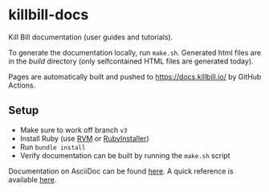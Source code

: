 killbill-docs
=============

Kill Bill documentation (user guides and tutorials).

To generate the documentation locally, run ```make.sh```. Generated html files are in the *build* directory (only selfcontained HTML files are generated today).

Pages are automatically built and pushed to https://docs.killbill.io/ by GitHub Actions.

Setup
-----

* Make sure to work off branch `v3`
* Install Ruby (use [RVM](https://rvm.io/) or [RubyInstaller](https://rubyinstaller.org/))
* Run `bundle install`
* Verify documentation can be built by running the `make.sh` script

Documentation on AsciiDoc can be found [here](http://asciidoctor.org/docs/). A quick reference is available [here](http://asciidoctor.org/docs/asciidoc-syntax-quick-reference/).

